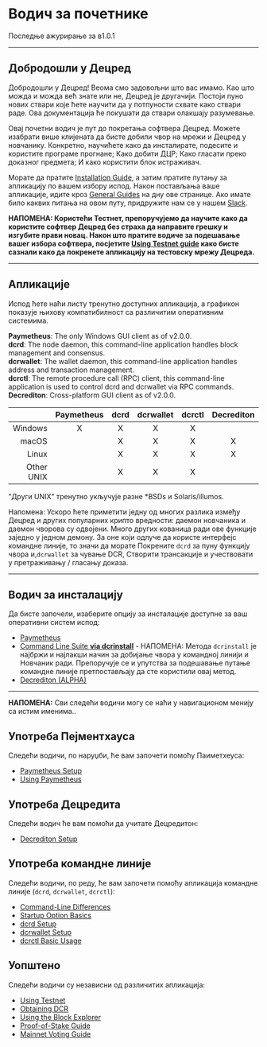 # Водич за почетнике 

Последње ажурирање за в1.0.1

---

## Добродошли у Децред 

Добродошли у Децред! Веома смо задовољни што вас имамо. Као што можда и можда већ знате или не, Децред је другачији. Постоји пуно нових ствари које ћете научити да у потпуности схвате како ствари раде. Ова документација ће покушати да ствари олакшају разумевање.

Овај почетни водич је пут до покретања софтвера Децред. Можете изабрати више клијената да бисте добили чвор на мрежи и Децред у новчанику. Конкретно, научићете како да инсталирате, подесите и користите програме прогнане; Како добити ДЦР; Како гласати преко доказног предмета; И како користити блок истраживач.

Морате да пратите [Installation Guide](#installation-guides), а затим пратите путању за апликацију по вашем избору испод. Након постављања ваше апликације, идите кроз [General Guides](#general-guides) на дну ове странице. Ако имате било каквих питања на овом путу, придружите нам се у нашем [Slack](/support-directory.md#join-us-on-slack).

**НАПОМЕНА: Користећи Тестнет, препоручујемо да научите како да користите софтвер Децред без страха да направите грешку и изгубите прави новац. Након што пратите водиче за подешавање вашег избора софтвера, посјетите [Using Testnet guide](/getting-started/using-testnet.md) како бисте сазнали како да покренете апликацију на тестовску мрежу Децреда.**

---

## Апликације 

Испод ћете наћи листу тренутно доступних апликација, а графикон показује њихову компатибилност са различитим оперативним системима.

**Paymetheus**: The only Windows GUI client as of v2.0.0. <br />
**dcrd**: The node daemon, this command-line application handles block management and consensus. <br />
**dcrwallet**: The wallet daemon, this command-line application handles address and transaction management. <br />
**dcrctl**: The remote procedure call (RPC) client, this command-line application is used to control dcrd and dcrwallet via RPC commands. <br />
**Decrediton**: Cross-platform GUI client as of v2.0.0.

|           | Paymetheus | dcrd | dcrwallet | dcrctl | Decrediton |
| ---------:|:----------:|:----:|:---------:|:------:|:-----------:|
| Windows   | X          | X    | X         | X      |             |
| macOS     |            | X    | X         | X      | X           |
| Linux     |            | X    | X         | X      | X           |
| Other UNIX|            | X    | X         | X      |             |

"Други UNIX" тренутно укључује разне *BSDs и Solaris/illumos.

Напомена: Ускоро ћете приметити једну од многих разлика између Децред и других 
популарних крипто вредности: даемон новчаника и даемон чворова су одвојени.
Много других кованица ради ове функције заједно у једном демону.
За оне који одлуче да користе интерфејс командне линије, то значи да морате
Покрените `dcrd` за пуну функцију чвора и,`dcrwallet` за чување DCR,
Створити трансакције и учествовати у претраживању / гласању доказа.

---

## Водич за инсталацију 

Да бисте започели, изаберите опцију за инсталације доступне за ваш оперативни систем испод:

* [Paymetheus](/getting-started/user-guides/paymetheus.md)
* [Command Line Suite **via dcrinstall**](/getting-started/user-guides/cli-installation.md) - НАПОМЕНА: Метода `dcrinstall` је најбржи и најлакши начин за добијање чвора у командној линији и Новчаник ради. Препоручује се и упутства за подешавање путање командне линије претпостављају да сте користили овај метод.
* [Decrediton (ALPHA)](/getting-started/user-guides/decrediton-setup.md)

---

**НАПОМЕНА:** Сви следећи водичи могу се наћи у навигационом менију са истим именима..

## Употреба Пејментхауса 

Следећи водичи, по наруџби, ће вам започети помоћу Паиметхеуса:

* [Paymetheus Setup](/getting-started/user-guides/paymetheus.md)
* [Using Paymetheus](/getting-started/user-guides/using-paymetheus.md)

## Употреба Децредита 

Следећи водич ће вам помоћи да учитате Децредитон:

* [Decrediton Setup](/getting-started/user-guides/decrediton-setup.md)

## Употреба командне линије 

Следећи водичи, по реду, ће вам започети помоћу  апликација командне линије (`dcrd`, `dcrwallet`, `dcrctl`):

* [Command-Line Differences](/getting-started/cli-differences.md)
* [Startup Option Basics](/getting-started/startup-basics.md)
* [dcrd Setup](/getting-started/user-guides/dcrd-setup.md)
* [dcrwallet Setup](/getting-started/user-guides/dcrwallet-setup.md)
* [dcrctl Basic Usage](/getting-started/user-guides/dcrctl-basics.md)

## Уопштено 

Следећи водичи су независни од различитих апликација:

* [Using Testnet](/getting-started/using-testnet.md)
* [Obtaining DCR](/getting-started/obtaining-dcr.md)
* [Using the Block Explorer](/getting-started/using-the-block-explorer.md)
* [Proof-of-Stake Guide](/mining/proof-of-stake.md)
* [Mainnet Voting Guide](/getting-started/user-guides/agenda-voting.md)
